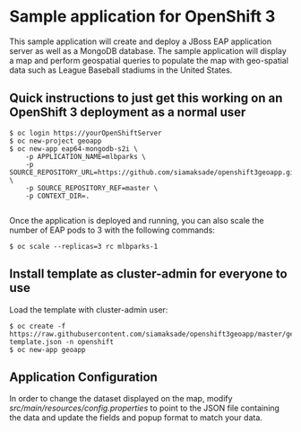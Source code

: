 # Sample application for OpenShift 3

This sample application will create and deploy a JBoss EAP application server as well as a MongoDB database.  The sample application will display a map and perform geospatial queries to populate the map with geo-spatial data such as League Baseball stadiums in the United States.


## Quick instructions to just get this working on an OpenShift 3 deployment as a normal user

````
$ oc login https://yourOpenShiftServer
$ oc new-project geoapp
$ oc new-app eap64-mongodb-s2i \
	-p APPLICATION_NAME=mlbparks \
	-p SOURCE_REPOSITORY_URL=https://github.com/siamaksade/openshift3geoapp.git \
	-p SOURCE_REPOSITORY_REF=master \
	-p CONTEXT_DIR=.
	
````
Once the application is deployed and running, you can also scale the number of EAP pods to 3 with the following commands:

````
$ oc scale --replicas=3 rc mlbparks-1
````

## Install template as cluster-admin for everyone to use

Load the template with cluster-admin user:

````
$ oc create -f https://raw.githubusercontent.com/siamaksade/openshift3geoapp/master/geoapp-template.json -n openshift
$ oc new-app geoapp
````

## Application Configuration
In order to change the dataset displayed on the map, modify _src/main/resources/config.properties_ to point to the JSON file containing the data 
and update the fields and popup format to match your data.

